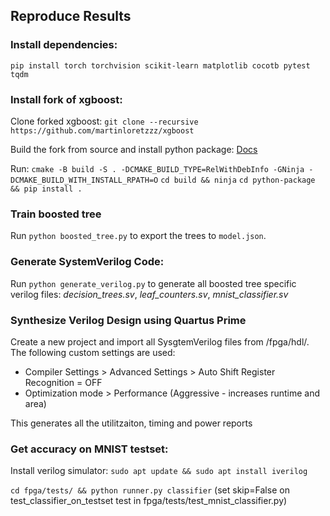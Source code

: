 



## Reproduce Results

### Install dependencies:

`pip install torch torchvision scikit-learn matplotlib cocotb pytest tqdm`

### Install fork of xgboost:

Clone forked xgboost: `git clone --recursive https://github.com/martinloretzzz/xgboost`

Build the fork from source and install python package: [Docs](https://xgboost.readthedocs.io/en/stable/build.html)

Run:
`cmake -B build -S . -DCMAKE_BUILD_TYPE=RelWithDebInfo -GNinja -DCMAKE_BUILD_WITH_INSTALL_RPATH=O`
`cd build && ninja`
`cd python-package && pip install .`


### Train boosted tree
Run `python boosted_tree.py` to export the trees to `model.json`.

### Generate SystemVerilog Code:
Run `python generate_verilog.py` to generate all boosted tree specific verilog files: _decision_trees.sv_, _leaf_counters.sv_, _mnist_classifier.sv_

### Synthesize Verilog Design using Quartus Prime
Create a new project and import all SysgtemVerilog files from /fpga/hdl/. The following custom settings are used:
- Compiler Settings > Advanced Settings > Auto Shift Register Recognition = OFF
- Optimization mode > Performance (Aggressive - increases runtime and area)

This generates all the utilitzaiton, timing and power reports

### Get accuracy on MNIST testset:

Install verilog simulator: `sudo apt update && sudo apt install iverilog`

`cd fpga/tests/ && python runner.py classifier` (set skip=False on test_classifier_on_testset test in fpga/tests/test_mnist_classifier.py)
